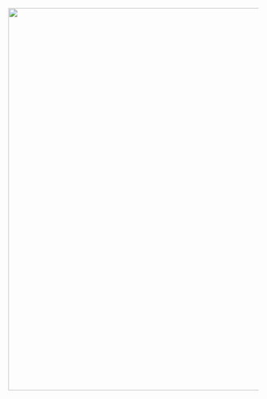 <p align="center">
  <img src="https://i.gyazo.com/a747b2173e90fcd6ae27d9329a63506a.png" width="770"/>
</p>
